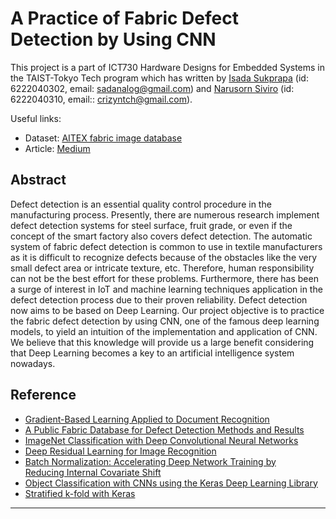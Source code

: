 
# A Practice of Fabric Defect Detection by Using CNN

This project is a part of ICT730 Hardware Designs for Embedded Systems in the TAIST-Tokyo Tech program which has written by [Isada Sukprapa](https://github.com/sadanalog) (id: 6222040302, email: sadanalog@gmail.com) and [Narusorn Siviro](https://github.com/Crizyntch) (id: 6222040310, email:: crizyntch@gmail.com).

Useful links:
- Dataset: [AITEX fabric image database](https://www.aitex.es/afid/)
- Article: [Medium](https://medium.com/p/c3e7c2a1088d/edit)

## Abstract

Defect detection is an essential quality control procedure in the manufacturing process. Presently, there are numerous research implement defect detection systems for steel surface, fruit grade, or even if the concept of the smart factory also covers defect detection. The automatic system of fabric defect detection is common to use in textile manufacturers as it is difficult to recognize defects because of the obstacles like the very small defect area or intricate texture, etc. Therefore, human responsibility can not be the best effort for these problems. Furthermore, there has been a surge of interest in IoT and machine learning techniques application in the defect detection process due to their proven reliability. Defect detection now aims to be based on Deep Learning. Our project objective is to practice the fabric defect detection by using CNN, one of the famous deep learning models, to yield an intuition of the implementation and application of CNN. We believe that this knowledge will provide us a large benefit considering that Deep Learning becomes a key to an artificial intelligence system nowadays.

## Reference
-   [Gradient-Based Learning Applied to Document Recognition](http://vision.stanford.edu/cs598_spring07/papers/Lecun98.pdf)
-   [A Public Fabric Database for Defect Detection Methods and Results](https://doi.org/10.2478/aut-2019-0035)
-   [ImageNet Classification with Deep Convolutional Neural Networks](https://dl.acm.org/doi/10.1145/3065386)
-   [Deep Residual Learning for Image Recognition](https://arxiv.org/abs/1512.03385)
-   [Batch Normalization: Accelerating Deep Network Training by  
    Reducing Internal Covariate Shift](https://arxiv.org/abs/1502.03167)
-   [Object Classification with CNNs using the Keras Deep Learning Library](https://machinelearningmastery.com/object-recognition-convolutional-neural-networks-keras-deep-learning-library/)
-   [Stratified k-fold with Keras](https://medium.com/@literallywords/stratified-k-fold-with-keras-e57c487b1416)

---
